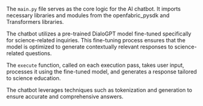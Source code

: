 The `main.py` file serves as the core logic for the AI chatbot. It imports necessary libraries and modules from the openfabric_pysdk and Transformers libraries. 

The chatbot utilizes a pre-trained DialoGPT model fine-tuned specifically for science-related inquiries. This fine-tuning process ensures that the model is optimized to generate contextually relevant responses to science-related questions. 

The `execute` function, called on each execution pass, takes user input, processes it using the fine-tuned model, and generates a response tailored to science education. 

The chatbot leverages techniques such as tokenization and generation to ensure accurate and comprehensive answers.
